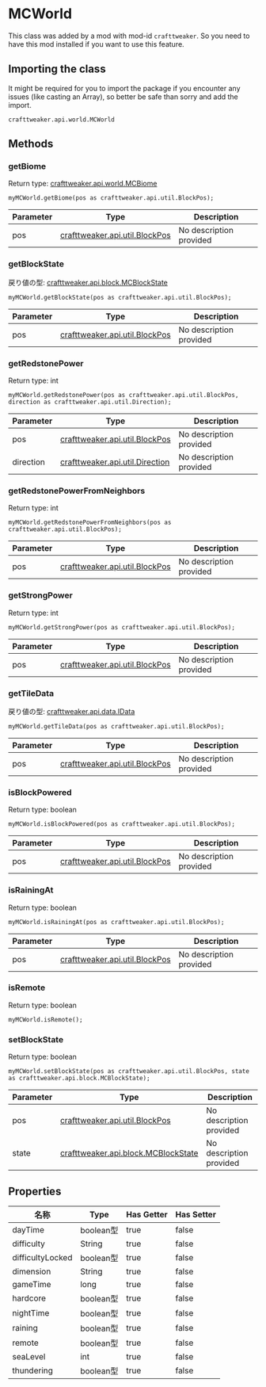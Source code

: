 # MCWorld

This class was added by a mod with mod-id `crafttweaker`. So you need to have this mod installed if you want to use this feature.

## Importing the class
It might be required for you to import the package if you encounter any issues (like casting an Array), so better be safe than sorry and add the import.
```zenscript
crafttweaker.api.world.MCWorld
```

## Methods
### getBiome

Return type: [crafttweaker.api.world.MCBiome](/vanilla/api/world/MCBiome)

```zenscript
myMCWorld.getBiome(pos as crafttweaker.api.util.BlockPos);
```

| Parameter | Type                                                         | Description             |
| --------- | ------------------------------------------------------------ | ----------------------- |
| pos       | [crafttweaker.api.util.BlockPos](/vanilla/api/util/BlockPos) | No description provided |


### getBlockState

戻り値の型: [crafttweaker.api.block.MCBlockState](/vanilla/api/blocks/MCBlockState)

```zenscript
myMCWorld.getBlockState(pos as crafttweaker.api.util.BlockPos);
```

| Parameter | Type                                                         | Description             |
| --------- | ------------------------------------------------------------ | ----------------------- |
| pos       | [crafttweaker.api.util.BlockPos](/vanilla/api/util/BlockPos) | No description provided |


### getRedstonePower

Return type: int

```zenscript
myMCWorld.getRedstonePower(pos as crafttweaker.api.util.BlockPos, direction as crafttweaker.api.util.Direction);
```

| Parameter | Type                                                           | Description             |
| --------- | -------------------------------------------------------------- | ----------------------- |
| pos       | [crafttweaker.api.util.BlockPos](/vanilla/api/util/BlockPos)   | No description provided |
| direction | [crafttweaker.api.util.Direction](/vanilla/api/util/Direction) | No description provided |


### getRedstonePowerFromNeighbors

Return type: int

```zenscript
myMCWorld.getRedstonePowerFromNeighbors(pos as crafttweaker.api.util.BlockPos);
```

| Parameter | Type                                                         | Description             |
| --------- | ------------------------------------------------------------ | ----------------------- |
| pos       | [crafttweaker.api.util.BlockPos](/vanilla/api/util/BlockPos) | No description provided |


### getStrongPower

Return type: int

```zenscript
myMCWorld.getStrongPower(pos as crafttweaker.api.util.BlockPos);
```

| Parameter | Type                                                         | Description             |
| --------- | ------------------------------------------------------------ | ----------------------- |
| pos       | [crafttweaker.api.util.BlockPos](/vanilla/api/util/BlockPos) | No description provided |


### getTileData

戻り値の型: [crafttweaker.api.data.IData](/vanilla/api/data/IData)

```zenscript
myMCWorld.getTileData(pos as crafttweaker.api.util.BlockPos);
```

| Parameter | Type                                                         | Description             |
| --------- | ------------------------------------------------------------ | ----------------------- |
| pos       | [crafttweaker.api.util.BlockPos](/vanilla/api/util/BlockPos) | No description provided |


### isBlockPowered

Return type: boolean

```zenscript
myMCWorld.isBlockPowered(pos as crafttweaker.api.util.BlockPos);
```

| Parameter | Type                                                         | Description             |
| --------- | ------------------------------------------------------------ | ----------------------- |
| pos       | [crafttweaker.api.util.BlockPos](/vanilla/api/util/BlockPos) | No description provided |


### isRainingAt

Return type: boolean

```zenscript
myMCWorld.isRainingAt(pos as crafttweaker.api.util.BlockPos);
```

| Parameter | Type                                                         | Description             |
| --------- | ------------------------------------------------------------ | ----------------------- |
| pos       | [crafttweaker.api.util.BlockPos](/vanilla/api/util/BlockPos) | No description provided |


### isRemote

Return type: boolean

```zenscript
myMCWorld.isRemote();
```

### setBlockState

Return type: boolean

```zenscript
myMCWorld.setBlockState(pos as crafttweaker.api.util.BlockPos, state as crafttweaker.api.block.MCBlockState);
```

| Parameter | Type                                                                    | Description             |
| --------- | ----------------------------------------------------------------------- | ----------------------- |
| pos       | [crafttweaker.api.util.BlockPos](/vanilla/api/util/BlockPos)            | No description provided |
| state     | [crafttweaker.api.block.MCBlockState](/vanilla/api/blocks/MCBlockState) | No description provided |



## Properties

| 名称               | Type     | Has Getter | Has Setter |
| ---------------- | -------- | ---------- | ---------- |
| dayTime          | boolean型 | true       | false      |
| difficulty       | String   | true       | false      |
| difficultyLocked | boolean型 | true       | false      |
| dimension        | String   | true       | false      |
| gameTime         | long     | true       | false      |
| hardcore         | boolean型 | true       | false      |
| nightTime        | boolean型 | true       | false      |
| raining          | boolean型 | true       | false      |
| remote           | boolean型 | true       | false      |
| seaLevel         | int      | true       | false      |
| thundering       | boolean型 | true       | false      |

